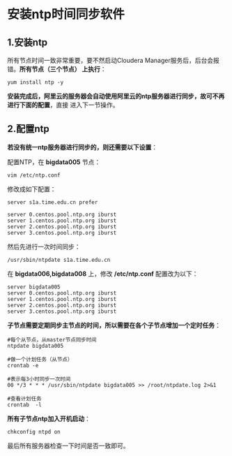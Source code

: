 安装ntp时间同步软件
================================================================================
## 1.安装ntp
所有节点时间一致非常重要，要不然启动Cloudera Manager服务后，后台会报错。**所有节点（三个节点）
上执行**：
```shell
yum install ntp -y
```
**安装完成后，阿里云的服务器会自动使用阿里云的ntp服务器进行同步，故可不再进行下面的配置**，直接
进入下一节操作。

## 2.配置ntp
**若没有统一ntp服务器进行同步的，则还需要以下设置**：

配置NTP，在 **bigdata005** 节点：
```shell
vim /etc/ntp.conf
```
修改成如下配置：
```shell
server s1a.time.edu.cn prefer

server 0.centos.pool.ntp.org iburst
server 1.centos.pool.ntp.org iburst
server 2.centos.pool.ntp.org iburst
server 3.centos.pool.ntp.org iburst
```
然后先进行一次时间同步：
```shell
/usr/sbin/ntpdate s1a.time.edu.cn
```
在 **bigdata006,bigdata008** 上，修改 **/etc/ntp.conf** 配置改为以下：
```shell
server bigdata005
server 0.centos.pool.ntp.org iburst
server 1.centos.pool.ntp.org iburst
server 2.centos.pool.ntp.org iburst
server 3.centos.pool.ntp.org iburst
```
**子节点需要定期同步主节点的时间，所以需要在各个子节点增加一个定时任务**：
```shell
#每个从节点，从master节点同步时间
ntpdate bigdata005

#做一个计划任务（从节点）
crontab -e

#表示每3小时同步一次时间
00 */3 * * * /usr/sbin/ntpdate bigdata005 >> /root/ntpdate.log 2>&1

#查看计划任务
crontab  -l
```
**所有子节点ntp加入开机启动**：
```shell
chkconfig ntpd on
```
最后所有服务器检查一下时间是否一致即可。
